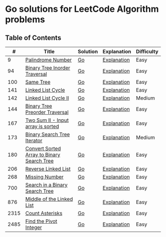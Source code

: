 # Go solutions for LeetCode Algorithm problems

## Table of Contents

| #    | Title                                                                                                                   | Solution                                                          | Explanation                                                              | Difficulty |
| ---- | ----------------------------------------------------------------------------------------------------------------------- | ----------------------------------------------------------------- | ------------------------------------------------------------------------ | ---------- |
| 9    | [Palindrome Number](https://leetcode.com/problems/palindrome-number/)                                                   | [Go](0009.palindrome_number/solution.go)                          | [Explanation](0009.palindrome_number/README.md)                          | Easy       |
| 94   | [Binary Tree Inorder Traversal](https://leetcode.com/problems/binary-tree-inorder-traversal/)                           | [Go](0094.binary_tree_inorder_traversal/solution.go)              | [Explanation](0094.binary_tree_inorder_traversal/README.md)              | Easy       |
| 100  | [Same Tree](https://leetcode.com/problems/same-tree/)                                                                   | [Go](0100.same_tree/solution.go)                                  | [Explanation](0100.same_tree/README.md)                                  | Easy       |
| 141  | [Linked List Cycle](https://leetcode.com/problems/linked-list-cycle/)                                                   | [Go](0141.linked_list_cycle/solution.go)                          | [Explanation](0141.linked_list_cycle/README.md)                          | Easy       |
| 142  | [Linked List Cycle II](https://leetcode.com/problems/linked-list-cycle-ii/)                                             | [Go](0142.linked_list_cycle_2/solution.go)                        | [Explanation](0142.linked_list_cycle_2/README.md)                        | Medium     |
| 144  | [Binary Tree Preorder Traversal](https://leetcode.com/problems/binary-tree-preorder-traversal/)                         | [Go](0144.binary_tree_preorder_traversal/solution.go)             | [Explanation](0144.binary_tree_preorder_traversal/README.md)             | Easy       |
| 167  | [Two Sum II - Input array is sorted](https://leetcode.com/problems/two-sum-ii-input-array-is-sorted/)                   | [Go](0167.two_sum_2_array_is_sorted/solution.go)                  | [Explanation](0167.two_sum_2_array_is_sorted/README.md)                  | Easy       |
| 173  | [Binary Search Tree Iterator](https://leetcode.com/problems/binary-search-tree-iterator/)                               | [Go](0173.binary_search_tree_iterator/solution.go)                | [Explanation](0173.binary_search_tree_iterator/README.md)                | Medium     |
| 180  | [Convert Sorted Array to Binary Search Tree](https://leetcode.com/problems/convert-sorted-array-to-binary-search-tree/) | [Go](0180.convert_sorted_array_to_binary_search_tree/solution.go) | [Explanation](0180.convert_sorted_array_to_binary_search_tree/README.md) | Easy       |
| 206  | [Reverse Linked List](https://leetcode.com/problems/reverse-linked-list/)                                               | [Go](0206.reverse_linked_list/solution.go)                        | [Explanation](0206.reverse_linked_list/README.md)                        | Easy       |
| 268  | [Missing Number](https://leetcode.com/problems/missing-number/)                                                         | [Go](0268.missing_number/solution.go)                             | [Explanation](0268.missing_number/README.md)                             | Easy       |
| 700  | [Search in a Binary Search Tree](https://leetcode.com/problems/search-in-a-binary-search-tree/)                         | [Go](0700.search_in_a_binary_search_tree/solution.go)             | [Explanation](0700.search_in_a_binary_search_tree/README.md)             | Easy       |
| 876  | [Middle of the Linked List](https://leetcode.com/problems/middle-of-the-linked-list/)                                   | [Go](0876.middle_of_linked_list/solution.go)                      | [Explanation](0876.middle_of_linked_list/README.md)                      | Easy       |
| 2315 | [Count Asterisks](https://leetcode.com/problems/count-asterisks/)                                                       | [Go](2315.count_asterisks/solution.go)                            | [Explanation](2315.count_asterisks/README.md)                            | Easy       |
| 2485 | [Find the Pivot Integer](https://leetcode.com/problems/find-the-pivot-integer/)                                         | [Go](2485.find_the_pivot_integer/solution.go)                     | [Explanation](2485.find_the_pivot_integer/README.md)                     | Easy       |
